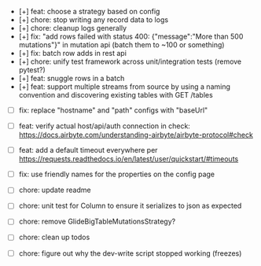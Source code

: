 - [+] feat: choose a strategy based on config
- [+] chore: stop writing any record data to logs
- [+] chore: cleanup logs generally
- [+] fix: "add rows failed with status 400: {"message":"More than 500 mutations"}" in mutation api (batch them to ~100 or something)
- [+] fix: batch row adds in rest api
- [+] chore: unify test framework across unit/integration tests (remove pytest?)
- [+] feat: snuggle rows in a batch
- [+] feat: support multiple streams from source by using a naming convention and discovering existing tables with GET /tables
- [ ] fix: replace "hostname" and "path" configs with "baseUrl"
- [ ] feat: verify actual host/api/auth connection in check: https://docs.airbyte.com/understanding-airbyte/airbyte-protocol#check
- [ ] feat: add a default timeout everywhere per https://requests.readthedocs.io/en/latest/user/quickstart/#timeouts
- [ ] fix: use friendly names for the properties on the config page

- [ ] chore: update readme
- [ ] chore: unit test for Column to ensure it serializes to json as expected
- [ ] chore: remove GlideBigTableMutationsStrategy?
- [ ] chore: clean up todos
- [ ] chore: figure out why the dev-write script stopped working (freezes)

